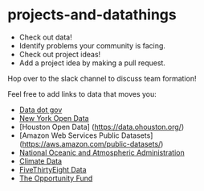 # projects-and-datathings

* Check out data! 
* Identify problems your community is facing.
* Check out project ideas! 
* Add a project idea by making a pull request.

Hop over to the slack channel to discuss team formation!

Feel free to add links to data that moves you:

* [Data dot gov](https://www.data.gov/)
* [New York Open Data](https://nycopendata.socrata.com/)
* [Houston Open Data] (https://data.ohouston.org/)
* [Amazon Web Services Public Datasets] (https://aws.amazon.com/public-datasets/)
* [National Oceanic and Atmospheric Administration](https://www.ncdc.noaa.gov/)
* [Climate Data](https://www.climate.gov/maps-data)
* [FiveThirtyEight Data](https://github.com/fivethirtyeight/data)
* [The Opportunity Fund](http://opportunity.census.gov/)
